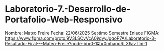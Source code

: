 # Laboratorio-7.-Desarrollo-de-Portafolio-Web-Responsivo
Nombre: Mateo Freire
Fecha: 22/06/2025
Septimo Semestre
Enlace FIGMA: https://www.figma.com/proto/9V3LSCvVcA09dyyJgqoP7A/Laboratorio-3-Resultado-Final---Mateo-Freire?node-id=0-1&t=0mhapoRLX9avTlni-1 
